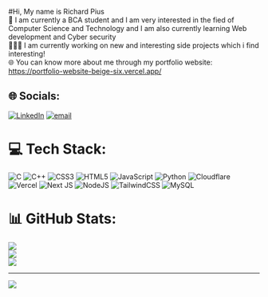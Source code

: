 #Hi, My name is Richard Pius<br>
📖 I am currently a BCA student and I am very interested in the fied of Computer Science and Technology and I am also currently learning Web development and Cyber security<br>
👨🏻‍💻 I am currently working on new and interesting side projects which i find interesting!<br>
🌐 You can know more about me through my portfolio website: https://portfolio-website-beige-six.vercel.app/


## 🌐 Socials:
[![LinkedIn](https://img.shields.io/badge/LinkedIn-%230077B5.svg?logo=linkedin&logoColor=white)](https://linkedin.com/in/richard-pius) [![email](https://img.shields.io/badge/Email-D14836?logo=gmail&logoColor=white)](mailto:richardpius2005@gmail.com) 

# 💻 Tech Stack:
![C](https://img.shields.io/badge/c-%2300599C.svg?style=for-the-badge&logo=c&logoColor=white) ![C++](https://img.shields.io/badge/c++-%2300599C.svg?style=for-the-badge&logo=c%2B%2B&logoColor=white) ![CSS3](https://img.shields.io/badge/css3-%231572B6.svg?style=for-the-badge&logo=css3&logoColor=white) ![HTML5](https://img.shields.io/badge/html5-%23E34F26.svg?style=for-the-badge&logo=html5&logoColor=white) ![JavaScript](https://img.shields.io/badge/javascript-%23323330.svg?style=for-the-badge&logo=javascript&logoColor=%23F7DF1E) ![Python](https://img.shields.io/badge/python-3670A0?style=for-the-badge&logo=python&logoColor=ffdd54) ![Cloudflare](https://img.shields.io/badge/Cloudflare-F38020?style=for-the-badge&logo=Cloudflare&logoColor=white) ![Vercel](https://img.shields.io/badge/vercel-%23000000.svg?style=for-the-badge&logo=vercel&logoColor=white) ![Next JS](https://img.shields.io/badge/Next-black?style=for-the-badge&logo=next.js&logoColor=white) ![NodeJS](https://img.shields.io/badge/node.js-6DA55F?style=for-the-badge&logo=node.js&logoColor=white) ![TailwindCSS](https://img.shields.io/badge/tailwindcss-%2338B2AC.svg?style=for-the-badge&logo=tailwind-css&logoColor=white) ![MySQL](https://img.shields.io/badge/mysql-4479A1.svg?style=for-the-badge&logo=mysql&logoColor=white)
# 📊 GitHub Stats:
![](https://github-readme-stats.vercel.app/api?username=richard-pius&theme=github_dark&hide_border=false&include_all_commits=false&count_private=false)<br/>
![](https://nirzak-streak-stats.vercel.app/?user=richard-pius&theme=github_dark&hide_border=false)<br/>
![](https://github-readme-stats.vercel.app/api/top-langs/?username=richard-pius&theme=github_dark&hide_border=false&include_all_commits=false&count_private=false&layout=compact)

---
[![](https://visitcount.itsvg.in/api?id=richard-pius&icon=0&color=0)](https://visitcount.itsvg.in)

<!-- Proudly created with GPRM ( https://gprm.itsvg.in ) -->
